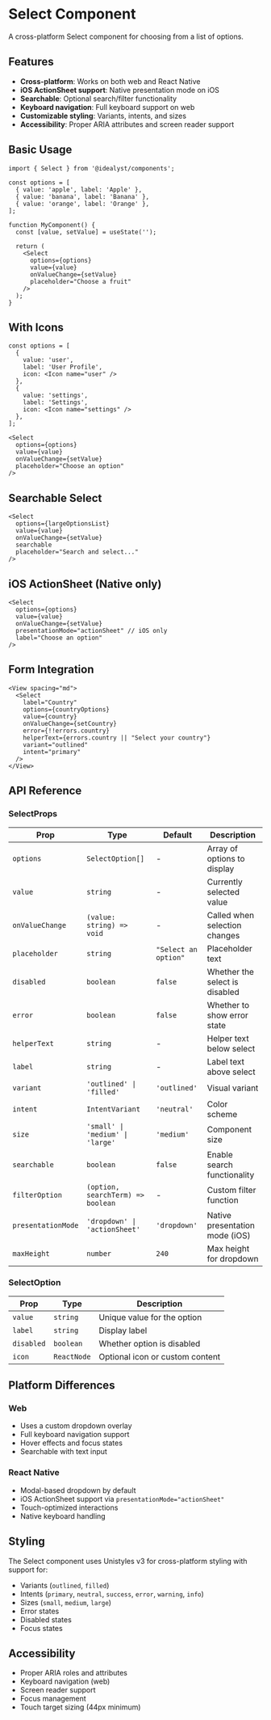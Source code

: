 # Select Component

A cross-platform Select component for choosing from a list of options.

## Features

- **Cross-platform**: Works on both web and React Native
- **iOS ActionSheet support**: Native presentation mode on iOS
- **Searchable**: Optional search/filter functionality
- **Keyboard navigation**: Full keyboard support on web
- **Customizable styling**: Variants, intents, and sizes
- **Accessibility**: Proper ARIA attributes and screen reader support

## Basic Usage

```tsx
import { Select } from '@idealyst/components';

const options = [
  { value: 'apple', label: 'Apple' },
  { value: 'banana', label: 'Banana' },
  { value: 'orange', label: 'Orange' },
];

function MyComponent() {
  const [value, setValue] = useState('');

  return (
    <Select
      options={options}
      value={value}
      onValueChange={setValue}
      placeholder="Choose a fruit"
    />
  );
}
```

## With Icons

```tsx
const options = [
  {
    value: 'user',
    label: 'User Profile',
    icon: <Icon name="user" />
  },
  {
    value: 'settings',
    label: 'Settings',
    icon: <Icon name="settings" />
  },
];

<Select
  options={options}
  value={value}
  onValueChange={setValue}
  placeholder="Choose an option"
/>
```

## Searchable Select

```tsx
<Select
  options={largeOptionsList}
  value={value}
  onValueChange={setValue}
  searchable
  placeholder="Search and select..."
/>
```

## iOS ActionSheet (Native only)

```tsx
<Select
  options={options}
  value={value}
  onValueChange={setValue}
  presentationMode="actionSheet" // iOS only
  label="Choose an option"
/>
```

## Form Integration

```tsx
<View spacing="md">
  <Select
    label="Country"
    options={countryOptions}
    value={country}
    onValueChange={setCountry}
    error={!!errors.country}
    helperText={errors.country || "Select your country"}
    variant="outlined"
    intent="primary"
  />
</View>
```

## API Reference

### SelectProps

| Prop | Type | Default | Description |
|------|------|---------|-------------|
| `options` | `SelectOption[]` | - | Array of options to display |
| `value` | `string` | - | Currently selected value |
| `onValueChange` | `(value: string) => void` | - | Called when selection changes |
| `placeholder` | `string` | `"Select an option"` | Placeholder text |
| `disabled` | `boolean` | `false` | Whether the select is disabled |
| `error` | `boolean` | `false` | Whether to show error state |
| `helperText` | `string` | - | Helper text below select |
| `label` | `string` | - | Label text above select |
| `variant` | `'outlined' \| 'filled'` | `'outlined'` | Visual variant |
| `intent` | `IntentVariant` | `'neutral'` | Color scheme |
| `size` | `'small' \| 'medium' \| 'large'` | `'medium'` | Component size |
| `searchable` | `boolean` | `false` | Enable search functionality |
| `filterOption` | `(option, searchTerm) => boolean` | - | Custom filter function |
| `presentationMode` | `'dropdown' \| 'actionSheet'` | `'dropdown'` | Native presentation mode (iOS) |
| `maxHeight` | `number` | `240` | Max height for dropdown |

### SelectOption

| Prop | Type | Description |
|------|------|-------------|
| `value` | `string` | Unique value for the option |
| `label` | `string` | Display label |
| `disabled` | `boolean` | Whether option is disabled |
| `icon` | `ReactNode` | Optional icon or custom content |

## Platform Differences

### Web
- Uses a custom dropdown overlay
- Full keyboard navigation support
- Hover effects and focus states
- Searchable with text input

### React Native
- Modal-based dropdown by default
- iOS ActionSheet support via `presentationMode="actionSheet"`
- Touch-optimized interactions
- Native keyboard handling

## Styling

The Select component uses Unistyles v3 for cross-platform styling with support for:

- Variants (`outlined`, `filled`)
- Intents (`primary`, `neutral`, `success`, `error`, `warning`, `info`)
- Sizes (`small`, `medium`, `large`)
- Error states
- Disabled states
- Focus states

## Accessibility

- Proper ARIA roles and attributes
- Keyboard navigation (web)
- Screen reader support
- Focus management
- Touch target sizing (44px minimum)